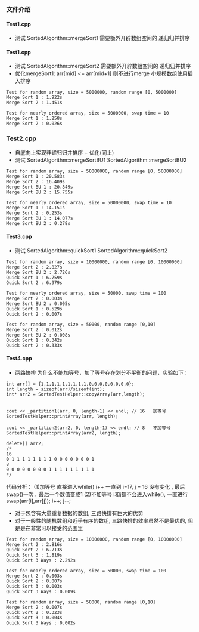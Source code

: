 ### 文件介绍
#### Test1.cpp  
- 测试 SortedAlgorithm::mergeSort1  需要额外开辟数组空间的 递归归并排序
#### Test1.cpp
- 测试 SortedAlgorithm::mergeSort2   需要额外开辟数组空间的 递归归并排序
- 优化mergeSort1:  arr[mid] <= arr[mid+1] 则不进行merge    小规模数组使用插入排序
```
Test for random array, size = 5000000, random range [0, 5000000]
Merge Sort 1 : 1.922s
Merge Sort 2 : 1.451s

Test for nearly ordered array, size = 5000000, swap time = 10
Merge Sort 1 : 1.258s
Merge Sort 2 : 0.026s
```
### Test2.cpp
- 自底向上实现非递归归并排序 + 优化(同上)
- 测试 SortedAlgorithm::mergeSortBU1  SortedAlgorithm::mergeSortBU2
```
Test for random array, size = 50000000, random range [0, 50000000]
Merge Sort 1 : 20.583s
Merge Sort 2 : 16.409s
Merge Sort BU 1 : 20.849s
Merge Sort BU 2 : 15.755s

Test for nearly ordered array, size = 50000000, swap time = 10
Merge Sort 1 : 14.151s
Merge Sort 2 : 0.253s
Merge Sort BU 1 : 14.077s
Merge Sort BU 2 : 0.278s
```
#### Test3.cpp
- 测试 SortedAlgorithm::quickSort1 SortedAlgorithm::quickSort2 
```
Test for random array, size = 10000000, random range [0, 10000000]
Merge Sort 2 : 2.827s
Merge Sort BU 2 : 2.726s
Quick Sort 1 : 6.759s
Quick Sort 2 : 6.979s

Test for nearly ordered array, size = 50000, swap time = 100
Merge Sort 2 : 0.003s
Merge Sort BU 2 : 0.005s
Quick Sort 1 : 0.529s
Quick Sort 2 : 0.007s

Test for random array, size = 50000, random range [0,10]
Merge Sort 2 : 0.012s
Merge Sort BU 2 : 0.008s
Quick Sort 1 : 0.342s
Quick Sort 2 : 0.333s
```
#### Test4.cpp
- 两路快排 为什么不能加等号，加了等号存在划分不平衡的问题，实验如下：
```
int arr[] = {1,1,1,1,1,1,1,1,1,0,0,0,0,0,0,0,0};
int length = sizeof(arr)/sizeof(int);
int* arr2 = SortedTestHelper::copyArray(arr,length);


cout << _partition1(arr, 0, length-1) << endl; // 16   加等号
SortedTestHelper::printArray(arr, length);

cout << _partition2(arr2, 0, length-1) << endl; // 8   不加等号
SortedTestHelper::printArray(arr2, length);

delete[] arr2;
/*
16
0 1 1 1 1 1 1 1 1 0 0 0 0 0 0 0 1
8
0 0 0 0 0 0 0 0 1 1 1 1 1 1 1 1 1
*/
```
代码分析：
(1)加等号   直接进入while()  i++ 一直到 i=17,  j = 16 没有变化 , 最后swap()一次，最后一个数值变成1
(2)不加等号  i和j都不会进入while(), 一直进行 swap(arr[i],arr[j]); i++; j--;

- 对于包含有大量重复数据的数组, 三路快排有巨大的优势
- 对于一般性的随机数组和近乎有序的数组, 三路快排的效率虽然不是最优的, 但是是在非常可以接受的范围里
```
Test for random array, size = 10000000, random range [0, 10000000]
Merge Sort 2 : 2.816s
Quick Sort 2 : 6.713s
Quick Sort 3 : 1.819s
Quick Sort 3 Ways : 2.292s

Test for nearly ordered array, size = 50000, swap time = 100
Merge Sort 2 : 0.003s
Quick Sort 2 : 0.007s
Quick Sort 3 : 0.003s
Quick Sort 3 Ways : 0.009s

Test for random array, size = 50000, random range [0,10]
Merge Sort 2 : 0.007s
Quick Sort 2 : 0.323s
Quick Sort 3 : 0.004s
Quick Sort 3 Ways : 0.002s
```